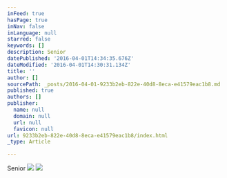```yaml
---
inFeed: true
hasPage: true
inNav: false
inLanguage: null
starred: false
keywords: []
description: Senior
datePublished: '2016-04-01T14:34:35.676Z'
dateModified: '2016-04-01T14:30:31.134Z'
title: ''
author: []
sourcePath: _posts/2016-04-01-9233b2eb-822e-40d8-8eca-e41579eac1b8.md
published: true
authors: []
publisher:
  name: null
  domain: null
  url: null
  favicon: null
url: 9233b2eb-822e-40d8-8eca-e41579eac1b8/index.html
_type: Article

---
```

Senior
![](https://the-grid-user-content.s3-us-west-2.amazonaws.com/d81f0eec-2206-47da-af0a-4c2560f00c3e.jpg)
![](https://the-grid-user-content.s3-us-west-2.amazonaws.com/226f7ab1-d5df-47ba-9a67-250e58b26332.jpg)
